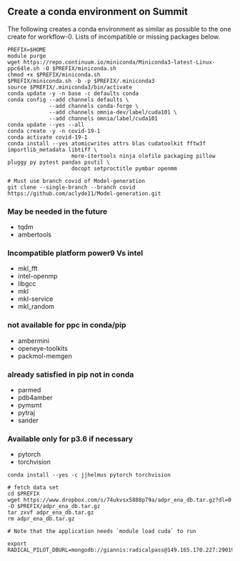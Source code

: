 ## Create a conda environment on Summit

The following creates a conda environment as similar as possible to the one create for workflow-0. Lists of incompatible or missing packages below.

```
PREFIX=$HOME
module purge
wget https://repo.continuum.io/miniconda/Miniconda3-latest-Linux-ppc64le.sh -O $PREFIX/miniconda.sh
chmod +x $PREFIX/miniconda.sh
$PREFIX/miniconda.sh -b -p $PREFIX/.miniconda3
source $PREFIX/.miniconda3/bin/activate
conda update -y -n base -c defaults conda
conda config --add channels defaults \
             --add channels conda-forge \
             --add channels omnia-dev/label/cuda101 \
             --add channels omnia/label/cuda101
conda update --yes --all
conda create -y -n covid-19-1
conda activate covid-19-1
conda install --yes atomicwrites attrs blas cudatoolkit fftw3f importlib_metadata libtiff \
                    more-itertools ninja olefile packaging pillow pluggy py pytest pandas psutil \
                    docopt setproctitle pymbar openmm

# Must use branch covid of Model-generation
git clone --single-branch --branch covid https://github.com/aclyde11/Model-generation.git
```
### May be needed in the future
- tqdm
- ambertools

### Incompatible platform power9 Vs intel
- mkl_fft
- intel-openmp
- libgcc
- mkl
- mkl-service
- mkl_random

### not available for ppc in conda/pip
- ambermini
- openeye-toolkits
- packmol-memgen

### already satisfied in pip not in conda
- parmed 
- pdb4amber 
- pymsmt
- pytraj
- sander

### Available only for p3.6 if necessary
- pytorch
- torchvision
```
conda install --yes -c jjhelmus pytorch torchvision

# fetch data set
cd $PREFIX
wget https://www.dropbox.com/s/74ukvsx5888p79a/adpr_ena_db.tar.gz?dl=0 -O $PREFIX/adpr_ena_db.tar.gz
tar zxvf adpr_ena_db.tar.gz
rm adpr_ena_db.tar.gz

# Note that the application needs `module load cuda` to run

export RADICAL_PILOT_DBURL=mongodb://giannis:radicalpass@149.165.170.227:29019/radical

```
